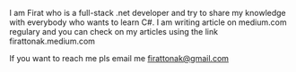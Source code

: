 
I am Firat who is a full-stack .net developer and try to share my knowledge with everybody who wants to learn C#. 
I am writing article on medium.com regulary and you can check on my articles using the link firattonak.medium.com

If you want to reach me pls email me firattonak@gmail.com
